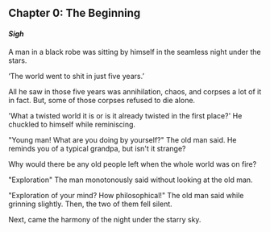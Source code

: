 ## Chapter 0: The Beginning


#### *Sigh*

A man in a black robe was sitting by himself in the seamless night under the stars.

‘The world went to shit in just five years.’

All he saw in those five years was annihilation, chaos, and corpses a lot of it in fact. But, some of those corpses refused to die alone.

'What a twisted world it is or is it already twisted in the first place?' He chuckled to himself while reminiscing.

"Young man! What are you doing by yourself?" The old man said. He reminds you of a typical grandpa, but isn't it strange?

Why would there be any old people left when the whole world was on fire?

"Exploration" The man monotonously said without looking at the old man.

"Exploration of your mind? How philosophical!" The old man said while grinning slightly. Then, the two of them fell silent.

Next, came the harmony of the night under the starry sky.